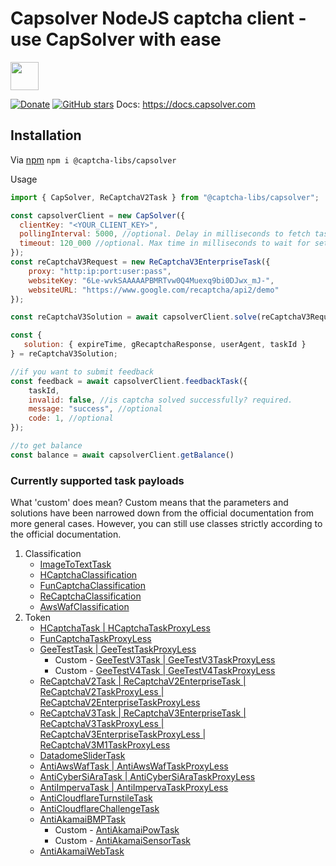 # Capsolver NodeJS captcha client - use CapSolver with ease 
<a alt="CapSolver logo" href="https://docs.capsolver.com" target="_blank" rel="noreferrer"><img src="https://docs.capsolver.com/logo-1.png" width="45"></a>

[![Donate](https://img.shields.io/badge/Donate-PayPal-blue.svg)](https://www.paypal.com/paypalme/maxshydev)
[![GitHub stars](https://img.shields.io/github/stars/blackravenx/captcha-libs.svg?style=social&label=Star)](https://github.com/blackravenx/captcha-libs)
Docs: https://docs.capsolver.com

## Installation
Via [npm](https://www.npmjs.com/package/@captcha-libs/capsolver)
    ```npm i @captcha-libs/capsolver```

Usage
```javascript
import { CapSolver, ReCaptchaV2Task } from "@captcha-libs/capsolver";

const capsolverClient = new CapSolver({
  clientKey: "<YOUR_CLIENT_KEY>",
  pollingInterval: 5000, //optional. Delay in milliseconds to fetch task result, default: 5000ms
  timeout: 120_000 //optional. Max time in milliseconds to wait for settled task result, default: 120000ms
});
const reCaptchaV3Request = new ReCaptchaV3EnterpriseTask({
    proxy: "http:ip:port:user:pass",
    websiteKey: "6Le-wvkSAAAAAPBMRTvw0Q4Muexq9bi0DJwx_mJ-",
    websiteURL: "https://www.google.com/recaptcha/api2/demo"
}); 

const reCaptchaV3Solution = await capsolverClient.solve(reCaptchaV3Request);

const {
   solution: { expireTime, gRecaptchaResponse, userAgent, taskId }
} = reCaptchaV3Solution;

//if you want to submit feedback
const feedback = await capsolverClient.feedbackTask({
    taskId,
    invalid: false, //is captcha solved successfully? required.
    message: "success", //optional
    code: 1, //optional
});

//to get balance
const balance = await capsolverClient.getBalance()
```

### Currently supported task payloads
What 'custom' does mean? Custom means that the parameters and solutions have been narrowed down from the official documentation from more general cases. However, you can still use classes strictly according to the official documentation.

1. Classification
    * [ImageToTextTask](https://docs.capsolver.com/guide/recognition/ImageToTextTask.html)
    * [HCaptchaClassification](https://docs.capsolver.com/guide/recognition/HCaptchaClassification.html)
    * [FunCaptchaClassification](https://docs.capsolver.com/guide/recognition/FunCaptchaClassification.html)
    * [ReCaptchaClassification](https://docs.capsolver.com/guide/recognition/ReCaptchaClassification.html)
    * [AwsWafClassification](https://docs.capsolver.com/guide/recognition/AwsWafClassification.html)
2. Token
    * [HCaptchaTask | HCaptchaTaskProxyLess](https://docs.capsolver.com/guide/captcha/HCaptcha.html)
    * [FunCaptchaTaskProxyLess](https://docs.capsolver.com/guide/captcha/FunCaptcha.html)
    * [GeeTestTask | GeeTestTaskProxyLess](https://docs.capsolver.com/guide/captcha/Geetest.html)    
        * Custom - [GeeTestV3Task | GeeTestV3TaskProxyLess](https://docs.capsolver.com/guide/captcha/Geetest.html)
        * Custom - [GeeTestV4Task | GeeTestV4TaskProxyLess](https://docs.capsolver.com/guide/captcha/Geetest.html)
    * [ReCaptchaV2Task | ReCaptchaV2EnterpriseTask | ReCaptchaV2TaskProxyLess | ReCaptchaV2EnterpriseTaskProxyLess](https://docs.capsolver.com/guide/captcha/ReCaptchaV2.html)
    * [ReCaptchaV3Task | ReCaptchaV3EnterpriseTask | ReCaptchaV3TaskProxyLess | ReCaptchaV3EnterpriseTaskProxyLess | ReCaptchaV3M1TaskProxyLess](https://docs.capsolver.com/guide/captcha/ReCaptchaV3.html)
    * [DatadomeSliderTask](https://docs.capsolver.com/guide/antibots/datadome.html)
    * [AntiAwsWafTask | AntiAwsWafTaskProxyLess](https://docs.capsolver.com/guide/captcha/awsWaf.html)
    * [AntiCyberSiAraTask | AntiCyberSiAraTaskProxyLess](https://docs.capsolver.com/guide/captcha/CyberSiara.html)
    * [AntiImpervaTask | AntiImpervaTaskProxyLess](https://docs.capsolver.com/guide/antibots/imperva.html)
    * [AntiCloudflareTurnstileTask](https://docs.capsolver.com/guide/antibots/cloudflare_turnstile.html)
    * [AntiCloudflareChallengeTask](https://docs.capsolver.com/guide/antibots/cloudflare_challenge.html)
    * [AntiAkamaiBMPTask](https://docs.capsolver.com/guide/antibots/akamaibmp.html)
        * Custom - [AntiAkamaiPowTask](https://docs.capsolver.com/guide/antibots/akamaibmp.html)
        * Custom - [AntiAkamaiSensorTask](https://docs.capsolver.com/guide/antibots/akamaibmp.html)
    * [AntiAkamaiWebTask](https://docs.capsolver.com/guide/antibots/akamaiweb.html)
    



